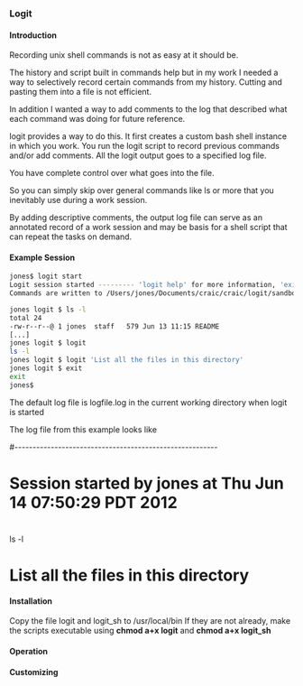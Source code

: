### Logit

#### Introduction

Recording unix shell commands is not as easy at it should be. 

The history and script built in commands help but in my work I needed a way to selectively record 
certain commands from my history. Cutting and pasting them into a file is not efficient. 

In addition I wanted a way to add comments to the log that described what each command was doing for future reference.

logit provides a way to do this. It first creates a custom bash shell instance in which you work. You run the logit
script to record previous commands and/or add comments. All the logit output goes to a specified log file.

You have complete control over what goes into the file.

So you can simply skip over general commands like ls or more that you inevitably use during a work session.

By adding descriptive comments, the output log file can serve as an annotated record of a work session and may be basis
for a shell script that can repeat the tasks on demand.



#### Example Session

```bash
jones$ logit start
Logit session started --------- 'logit help' for more information, 'exit' to end session
Commands are written to /Users/jones/Documents/craic/craic/logit/sandbox/logit.log

jones logit $ ls -l 
total 24
-rw-r--r--@ 1 jones  staff   579 Jun 13 11:15 README
[...]
jones logit $ logit
ls -l 
jones logit $ logit 'List all the files in this directory'
jones logit $ exit
exit
jones$
```

The default log file is logfile.log in the current working directory when logit is started

The log file from this example looks like

#--------------------------------------------------------
# Session started by jones at Thu Jun 14 07:50:29 PDT 2012
#
ls -l 
# List all the files in this directory


#### Installation

Copy the file logit and logit_sh to /usr/local/bin
If they are not already, make the scripts executable using __chmod a+x logit__ and __chmod a+x logit_sh__

#### Operation



#### Customizing